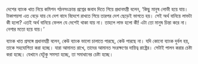 দেশের ব্যাংক খাত নিয়ে কমিশন গঠনসংক্রান্ত প্রশ্নের জবাব দিতে গিয়ে প্রধানমন্ত্রী বলেন, ‘কিছু মানুষ লোভী হয়ে যায়। টাকাপয়সা এত বেড়ে যায় যে দেশ বাদে বিদেশে রাখতে গিয়ে তারপর দেশ ছেড়েই ভাগতে হয়। সেই অর্থ বানিয়ে লাভটা কী হলো? এতই অর্থ বানিয়ে ফেলল যে দেশেই থাকা যায় না। তাহলে লাভ হলো কী! এটা তো মানুষ চিন্তা করে না। নেশার মতো হয়ে যায়।’

ব্যাংক খাত প্রসঙ্গে প্রধানমন্ত্রী বলেন, কেউ ব্যাংক ভালো চালাতে পারছে, কেউ পারছে না। যদি কোনো ব্যাংক দুর্বল হয়, তাকে সহযোগিতা করা হচ্ছে। যারা আমানত রাখে, তাদের আমানত সংরক্ষণের দায়িত্ব রাষ্ট্রের। সেটাই পালন করার চেষ্টা করা হচ্ছে। যেখানে যেটুকু সমস্যা হচ্ছে, তা সমাধানের চেষ্টা হচ্ছে।
